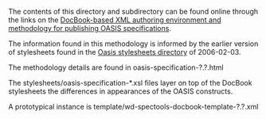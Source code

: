 The contents of this directory and subdirectory can be found online through
the links on the [DocBook-based
XML authoring environment and methodology for publishing OASIS specifications](http://docs.oasis-open.org/templates/).

The information found in this methodology is informed by the earlier version of
stylesheets found in the [Oasis stylesheets directory](http://www.oasis-open.org/spectools/stylesheets/)
of 2006-02-03.

The methodology details are found in oasis-specification-?.?.html

The stylesheets/oasis-specification-*.xsl files layer on top of the DocBook 
stylesheets the differences in appearances of the OASIS constructs.

A prototypical instance is template/wd-spectools-docbook-template-?.?.xml
